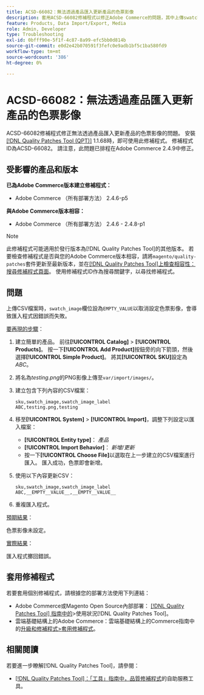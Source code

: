 ```yaml
---
title: ACSD-66082：無法透過產品匯入更新產品的色票影像
description: 套用ACSD-66082修補程式以修正Adobe Commerce的問題，其中上傳swatch_image欄位設為EMPTY_VALUE的CSV檔案以取消設定色票影像會導致匯入程式失敗並出現錯誤。
feature: Products, Data Import/Export, Media
role: Admin, Developer
type: Troubleshooting
exl-id: 0bfff90e-5f1f-4c87-8a99-efc5bb0d814b
source-git-commit: e0d2e42b070591f3fefc0e9adb1bf5c1ba580fd9
workflow-type: tm+mt
source-wordcount: '386'
ht-degree: 0%

---
```


# ACSD-66082：無法透過產品匯入更新產品的色票影像

ACSD-66082修補程式修正無法透過產品匯入更新產品的色票影像的問題。 安裝[[!DNL Quality Patches Tool (QPT)]](/help/tools/quality-patches-tool/quality-patches-tool-to-self-serve-quality-patches.md) 1.1.68時，即可使用此修補程式。 修補程式ID為ACSD-66082。 請注意，此問題已排程在Adobe Commerce 2.4.9中修正。

## 受影響的產品和版本

**已為Adobe Commerce版本建立修補程式：**

* Adobe Commerce （所有部署方法） 2.4.6-p5

**與Adobe Commerce版本相容：**

* Adobe Commerce （所有部署方法） 2.4.6 - 2.4.8-p1

>[!NOTE]
>
>此修補程式可能適用於發行版本為[!DNL Quality Patches Tool]的其他版本。 若要檢查修補程式是否與您的Adobe Commerce版本相容，請將`magento/quality-patches`套件更新至最新版本，並在[[!DNL Quality Patches Tool]上檢查相容性：搜尋修補程式頁面](https://experienceleague.adobe.com/tools/commerce-quality-patches/index.html?lang=zh-Hant)。 使用修補程式ID作為搜尋關鍵字，以尋找修補程式。

## 問題

上傳CSV檔案時，`swatch_image`欄位設為`EMPTY_VALUE`以取消設定色票影像，會導致匯入程式因錯誤而失敗。

<u>要再現的步驟</u>：

1. 建立簡單的產品。 前往&#x200B;**[!UICONTROL Catalog]** > **[!UICONTROL Products]**。 按一下&#x200B;**[!UICONTROL Add Product]**&#x200B;按鈕旁的向下箭頭，然後選擇&#x200B;**[!UICONTROL Simple Product]**。 將其&#x200B;**[!UICONTROL SKU]**&#x200B;設定為&#x200B;*ABC*。
1. 將名為&#x200B;*testing.png*&#x200B;的PNG影像上傳至`var/import/images/`。
1. 建立包含下列內容的CSV檔案：

   ```
   sku,swatch_image,swatch_image_label
   ABC,testing.png,testing
   ```

1. 移至&#x200B;**[!UICONTROL System]** > **[!UICONTROL Import]**，調整下列設定以匯入檔案：
   * **[!UICONTROL Entity type]**： *產品*
   * **[!UICONTROL Import Behavior]**： *新增/更新*
   * 按一下&#x200B;**[!UICONTROL Choose File]**&#x200B;以選取在上一步建立的CSV檔案進行匯入。 匯入成功，色票即會新增。
1. 使用以下內容更新CSV：

   ```
   sku,swatch_image,swatch_image_label
   ABC,__EMPTY__VALUE__,__EMPTY__VALUE__
   ```

1. 重複匯入程式。

<u>預期結果</u>：

色票影像未設定。

<u>實際結果</u>：

匯入程式擲回錯誤。

## 套用修補程式

若要套用個別修補程式，請根據您的部署方法使用下列連結：

* Adobe Commerce或Magento Open Source內部部署： [[!DNL Quality Patches Tool] 指南中的](/help/tools/quality-patches-tool/usage.md)>使用狀況[!DNL Quality Patches Tool]。
* 雲端基礎結構上的Adobe Commerce：雲端基礎結構上的Commerce指南中的[升級和修補程式>套用修補程式](https://experienceleague.adobe.com/docs/commerce-cloud-service/user-guide/develop/upgrade/apply-patches.html?lang=zh-Hant)。

## 相關閱讀

若要進一步瞭解[!DNL Quality Patches Tool]，請參閱：

* [[!DNL Quality Patches Tool]：「工具」指南中，品質修補程式](/help/tools/quality-patches-tool/quality-patches-tool-to-self-serve-quality-patches.md)的自助服務工具。
